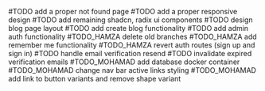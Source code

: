 #TODO add a proper not found page
#TODO add a proper responsive design
#TODO add remaining shadcn, radix ui components
#TODO design blog page layout
#TODO add create blog functionality
#TODO add admin auth functionality
#TODO_HAMZA delete old branches
#TODO_HAMZA add remember me functionality
#TODO_HAMZA revert auth routes (sign up and sign in)
#TODO handle email verification resend
#TODO invalidate expired verification emails
#TODO_MOHAMAD add database docker container
#TODO_MOHAMAD change nav bar active links styling
#TODO_MOHAMAD add link to button variants and remove shape variant
